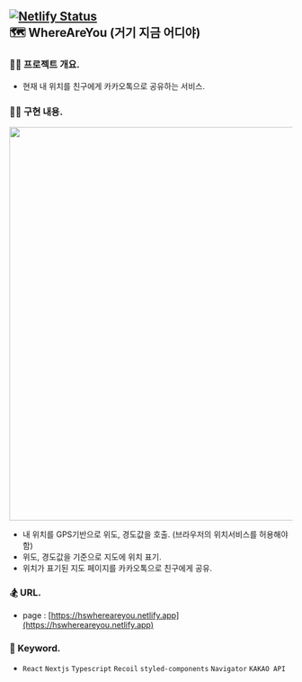 ## [![Netlify Status](https://api.netlify.com/api/v1/badges/ad78ecfd-3a0e-491d-95c2-6efeadeb91db/deploy-status)](https://app.netlify.com/sites/hswhereareyou/deploys)<br/>🗺 WhereAreYou (거기 지금 어디야)

### 🧑‍💻 프로젝트 개요.

- 현재 내 위치를 친구에게 카카오톡으로 공유하는 서비스.

### 👩‍🚀 구현 내용.

<img src="https://hswhereareyou.netlify.app/images/img_readme.png" width="700" alt="" />

- 내 위치를 GPS기반으로 위도, 경도값을 호출. (브라우저의 위치서비스를 허용해야 함)
- 위도, 경도값을 기준으로 지도에 위치 표기.
- 위치가 표기된 지도 페이지를 카카오톡으로 친구에게 공유.

### 🏂 URL.

- page : [https://hswhereareyou.netlify.app](https://hswhereareyou.netlify.app)

### 🪬 Keyword.

- `React` `Nextjs` `Typescript` `Recoil` `styled-components` `Navigator` `KAKAO API`
